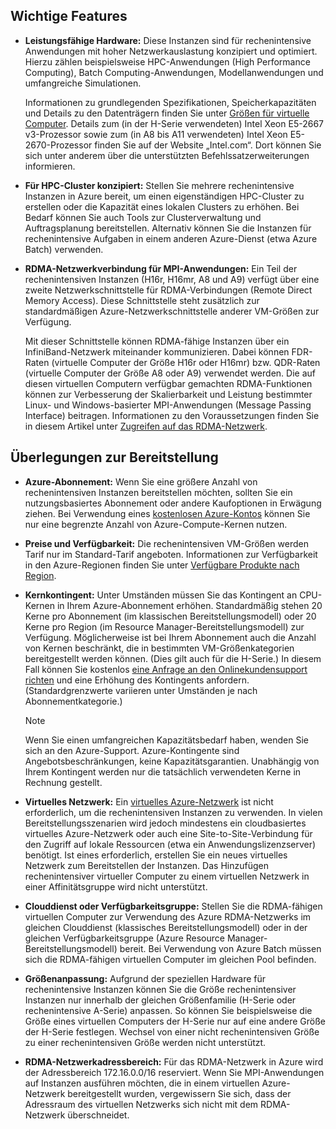 
## Wichtige Features
* **Leistungsfähige Hardware:** Diese Instanzen sind für rechenintensive Anwendungen mit hoher Netzwerkauslastung konzipiert und optimiert. Hierzu zählen beispielsweise HPC-Anwendungen (High Performance Computing), Batch Computing-Anwendungen, Modellanwendungen und umfangreiche Simulationen.
  
    Informationen zu grundlegenden Spezifikationen, Speicherkapazitäten und Details zu den Datenträgern finden Sie unter [Größen für virtuelle Computer](../articles/virtual-machines/virtual-machines-linux-sizes.md). Details zum (in der H-Serie verwendeten) Intel Xeon E5-2667 v3-Prozessor sowie zum (in A8 bis A11 verwendeten) Intel Xeon E5-2670-Prozessor finden Sie auf der Website „Intel.com“. Dort können Sie sich unter anderem über die unterstützten Befehlssatzerweiterungen informieren.
* **Für HPC-Cluster konzipiert:** Stellen Sie mehrere rechenintensive Instanzen in Azure bereit, um einen eigenständigen HPC-Cluster zu erstellen oder die Kapazität eines lokalen Clusters zu erhöhen. Bei Bedarf können Sie auch Tools zur Clusterverwaltung und Auftragsplanung bereitstellen. Alternativ können Sie die Instanzen für rechenintensive Aufgaben in einem anderen Azure-Dienst (etwa Azure Batch) verwenden.
* **RDMA-Netzwerkverbindung für MPI-Anwendungen:** Ein Teil der rechenintensiven Instanzen (H16r, H16mr, A8 und A9) verfügt über eine zweite Netzwerkschnittstelle für RDMA-Verbindungen (Remote Direct Memory Access). Diese Schnittstelle steht zusätzlich zur standardmäßigen Azure-Netzwerkschnittstelle anderer VM-Größen zur Verfügung.
  
    Mit dieser Schnittstelle können RDMA-fähige Instanzen über ein InfiniBand-Netzwerk miteinander kommunizieren. Dabei können FDR-Raten (virtuelle Computer der Größe H16r oder H16mr) bzw. QDR-Raten (virtuelle Computer der Größe A8 oder A9) verwendet werden. Die auf diesen virtuellen Computern verfügbar gemachten RDMA-Funktionen können zur Verbesserung der Skalierbarkeit und Leistung bestimmter Linux- und Windows-basierter MPI-Anwendungen (Message Passing Interface) beitragen. Informationen zu den Voraussetzungen finden Sie in diesem Artikel unter [Zugreifen auf das RDMA-Netzwerk](#access-to-the-rdma-network).

## Überlegungen zur Bereitstellung
* **Azure-Abonnement:** Wenn Sie eine größere Anzahl von rechenintensiven Instanzen bereitstellen möchten, sollten Sie ein nutzungsbasiertes Abonnement oder andere Kaufoptionen in Erwägung ziehen. Bei Verwendung eines [kostenlosen Azure-Kontos](https://azure.microsoft.com/free/) können Sie nur eine begrenzte Anzahl von Azure-Compute-Kernen nutzen.
* **Preise und Verfügbarkeit:** Die rechenintensiven VM-Größen werden Tarif nur im Standard-Tarif angeboten. Informationen zur Verfügbarkeit in den Azure-Regionen finden Sie unter [Verfügbare Produkte nach Region](https://azure.microsoft.com/regions/services/).
* **Kernkontingent:** Unter Umständen müssen Sie das Kontingent an CPU-Kernen in Ihrem Azure-Abonnement erhöhen. Standardmäßig stehen 20 Kerne pro Abonnement (im klassischen Bereitstellungsmodell) oder 20 Kerne pro Region (im Resource Manager-Bereitstellungsmodell) zur Verfügung. Möglicherweise ist bei Ihrem Abonnement auch die Anzahl von Kernen beschränkt, die in bestimmten VM-Größenkategorien bereitgestellt werden können. (Dies gilt auch für die H-Serie.) In diesem Fall können Sie kostenlos [eine Anfrage an den Onlinekundensupport richten](../articles/azure-supportability/how-to-create-azure-support-request.md) und eine Erhöhung des Kontingents anfordern. (Standardgrenzwerte variieren unter Umständen je nach Abonnementkategorie.)
  
  > [!NOTE]
  > Wenn Sie einen umfangreichen Kapazitätsbedarf haben, wenden Sie sich an den Azure-Support. Azure-Kontingente sind Angebotsbeschränkungen, keine Kapazitätsgarantien. Unabhängig von Ihrem Kontingent werden nur die tatsächlich verwendeten Kerne in Rechnung gestellt.
  > 
  > 
* **Virtuelles Netzwerk:** Ein [virtuelles Azure-Netzwerk](https://azure.microsoft.com/documentation/services/virtual-network/) ist nicht erforderlich, um die rechenintensiven Instanzen zu verwenden. In vielen Bereitstellungsszenarien wird jedoch mindestens ein cloudbasiertes virtuelles Azure-Netzwerk oder auch eine Site-to-Site-Verbindung für den Zugriff auf lokale Ressourcen (etwa ein Anwendungslizenzserver) benötigt. Ist eines erforderlich, erstellen Sie ein neues virtuelles Netzwerk zum Bereitstellen der Instanzen. Das Hinzufügen rechenintensiver virtueller Computer zu einem virtuellen Netzwerk in einer Affinitätsgruppe wird nicht unterstützt.
* **Clouddienst oder Verfügbarkeitsgruppe:** Stellen Sie die RDMA-fähigen virtuellen Computer zur Verwendung des Azure RDMA-Netzwerks im gleichen Clouddienst (klassisches Bereitstellungsmodell) oder in der gleichen Verfügbarkeitsgruppe (Azure Resource Manager-Bereitstellungsmodell) bereit. Bei Verwendung von Azure Batch müssen sich die RDMA-fähigen virtuellen Computer im gleichen Pool befinden.
* **Größenanpassung:** Aufgrund der speziellen Hardware für rechenintensive Instanzen können Sie die Größe rechenintensiver Instanzen nur innerhalb der gleichen Größenfamilie (H-Serie oder rechenintensive A-Serie) anpassen. So können Sie beispielsweise die Größe eines virtuellen Computers der H-Serie nur auf eine andere Größe der H-Serie festlegen. Wechsel von einer nicht rechenintensiven Größe zu einer rechenintensiven Größe werden nicht unterstützt.
* **RDMA-Netzwerkadressbereich:** Für das RDMA-Netzwerk in Azure wird der Adressbereich 172.16.0.0/16 reserviert. Wenn Sie MPI-Anwendungen auf Instanzen ausführen möchten, die in einem virtuellen Azure-Netzwerk bereitgestellt wurden, vergewissern Sie sich, dass der Adressraum des virtuellen Netzwerks sich nicht mit dem RDMA-Netzwerk überschneidet.

<!---HONumber=AcomDC_0928_2016-->